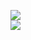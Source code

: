[![](https://img.shields.io/badge/Made%20With-Github%20Spray-lightgrey.svg?style=for-the-badge&logo=github)](https://github.com/Annihil/github-spray#3192)  
[![](https://i.imgur.com/2DrTn0Z.gif)](https://github.com/Annihil/github-spray)